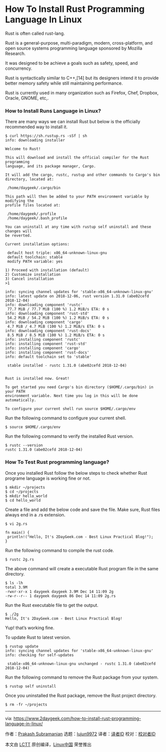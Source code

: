 [#]: collector: (lujun9972)
[#]: translator: ( )
[#]: reviewer: ( )
[#]: publisher: ( )
[#]: url: ( )
[#]: subject: (How To Install Rust Programming Language In Linux)
[#]: via: (https://www.2daygeek.com/how-to-install-rust-programming-language-in-linux/)
[#]: author: (Prakash Subramanian https://www.2daygeek.com/author/prakash/)

How To Install Rust Programming Language In Linux
======

Rust is often called rust-lang.

Rust is a general-purpose, multi-paradigm, modern, cross-platform, and open source systems programming language sponsored by Mozilla Research.

It was designed to be achieve a goals such as safety, speed, and concurrency.

Rust is syntactically similar to C++,[14] but its designers intend it to provide better memory safety while still maintaining performance.

Rust is currently used in many organization such as Firefox, Chef, Dropbox, Oracle, GNOME, etc,.

### How to Install Runs Language in Linux?

There are many ways we can install Rust but below is the officially recommended way to install it.

```
$ curl https://sh.rustup.rs -sSf | sh
info: downloading installer

Welcome to Rust!

This will download and install the official compiler for the Rust programming
language, and its package manager, Cargo.

It will add the cargo, rustc, rustup and other commands to Cargo's bin
directory, located at:

 /home/daygeek/.cargo/bin

This path will then be added to your PATH environment variable by modifying the
profile files located at:

 /home/daygeek/.profile
 /home/daygeek/.bash_profile

You can uninstall at any time with rustup self uninstall and these changes will
be reverted.

Current installation options:

 default host triple: x86_64-unknown-linux-gnu
 default toolchain: stable
 modify PATH variable: yes

1) Proceed with installation (default)
2) Customize installation
3) Cancel installation
>1

info: syncing channel updates for 'stable-x86_64-unknown-linux-gnu'
info: latest update on 2018-12-06, rust version 1.31.0 (abe02cefd 2018-12-04)
info: downloading component 'rustc'
 77.7 MiB / 77.7 MiB (100 %) 1.2 MiB/s ETA: 0 s
info: downloading component 'rust-std'
 54.2 MiB / 54.2 MiB (100 %) 1.2 MiB/s ETA: 0 s
info: downloading component 'cargo'
 4.7 MiB / 4.7 MiB (100 %) 1.2 MiB/s ETA: 0 s
info: downloading component 'rust-docs'
 8.5 MiB / 8.5 MiB (100 %) 1.2 MiB/s ETA: 0 s
info: installing component 'rustc'
info: installing component 'rust-std'
info: installing component 'cargo'
info: installing component 'rust-docs'
info: default toolchain set to 'stable'

 stable installed - rustc 1.31.0 (abe02cefd 2018-12-04)


Rust is installed now. Great!

To get started you need Cargo's bin directory ($HOME/.cargo/bin) in your PATH
environment variable. Next time you log in this will be done automatically.

To configure your current shell run source $HOME/.cargo/env
```

Run the following command to configure your current shell.

```
$ source $HOME/.cargo/env
```

Run the following command to verify the installed Rust version.

```
$ rustc --version
rustc 1.31.0 (abe02cefd 2018-12-04)
```

### How To Test Rust programming language?

Once you installed Rust follow the below steps to check whether Rust programe language is working fine or not.

```
$ mkdir ~/projects
$ cd ~/projects
$ mkdir hello_world
$ cd hello_world
```

Create a file and add the below code and save the file. Make sure, Rust files always end in a .rs extension.

```
$ vi 2g.rs

fn main() {
 println!("Hello, It's 2DayGeek.com - Best Linux Practical Blog!");
}
```

Run the following command to compile the rust code.

```
$ rustc 2g.rs
```

The above command will create a executable Rust program file in the same directory.

```
$ ls -lh
total 3.9M
-rwxr-xr-x 1 daygeek daygeek 3.9M Dec 14 11:09 2g
-rw-r--r-- 1 daygeek daygeek 86 Dec 14 11:09 2g.rs
```

Run the Rust executable file to get the output.

```
$ ./2g
Hello, It's 2DayGeek.com - Best Linux Practical Blog!
```

Yup! that’s working fine.

To update Rust to latest version.

```
$ rustup update
info: syncing channel updates for 'stable-x86_64-unknown-linux-gnu'
info: checking for self-updates

 stable-x86_64-unknown-linux-gnu unchanged - rustc 1.31.0 (abe02cefd 2018-12-04)
```

Run the following command to remove the Rust package from your system.

```
$ rustup self uninstall
```

Once you uninstalled the Rust package, remove the Rust project directory.

```
$ rm -fr ~/projects
```
--------------------------------------------------------------------------------

via: https://www.2daygeek.com/how-to-install-rust-programming-language-in-linux/

作者：[Prakash Subramanian][a]
选题：[lujun9972][b]
译者：[译者ID](https://github.com/译者ID)
校对：[校对者ID](https://github.com/校对者ID)

本文由 [LCTT](https://github.com/LCTT/TranslateProject) 原创编译，[Linux中国](https://linux.cn/) 荣誉推出

[a]: https://www.2daygeek.com/author/prakash/
[b]: https://github.com/lujun9972
